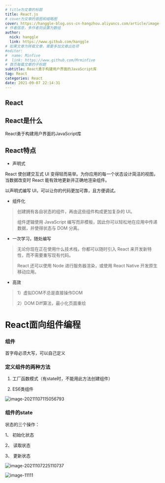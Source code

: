```yaml
---
# title为文章的标题
title: React.js
# cover为文章的首图和缩略图
cover: https://hanggle-blog.oss-cn-hangzhou.aliyuncs.com/article/image-20211107220732380.png
# 作者信息，多作者则设置为数组
author: 
  nick: hanggle
  link: https://www.github.com/hanggle
# 如果文章为转载文章，需要多加文章出处项
#editor:
#  name: Minfive
#  link: https://www.github.com/Mrminfive
# 首页每篇文章的子标题
subtitle: React勇于构建用户界面的JavaScript库
tag: React
categories: React
date: 2021-09-07 22:14:31
---
```


## React

## React是什么

React勇于构建用户界面的JavaScript库

## React特点

* 声明式

React 使创建交互式 UI 变得轻而易举。为你应用的每一个状态设计简洁的视图，当数据改变时 React 能有效地更新并正确地渲染组件。

以声明式编写 UI，可以让你的代码更加可靠，且方便调试。

* 组件化

> 创建拥有各自状态的组件，再由这些组件构成更加复杂的 UI。
>
> 组件逻辑使用 JavaScript 编写而非模板，因此你可以轻松地在应用中传递数据，并使得状态与 DOM 分离。

* 一次学习，随处编写

> 无论你现在正在使用什么技术栈，你都可以随时引入 React 来开发新特性，而不需要重写现有代码。
>
> React 还可以使用 Node 进行服务器渲染，或使用 React Native 开发原生移动应用。

* 高效

> 1）虚拟DOM不总是直接操作DOM
>
> 2）DOM Diff算法，最小化页面重绘







# React面向组件编程

### 组件

首字母必须大写，可以自己定义  

### 定义组件的两种方法

1)  工厂函数模式（有state时，不能用此方法创建组件）

2) ES6类组件

![image-20211107115056793](D:\MySpace\hanggle.github.io\source\img\image-20211107115056793.png)



### 组件的state

状态的三个操作：

1、 初始化状态

2、 读取状态

3、 更新状态

![image-20211107225110737](https://hanggle.github.io/img/image-20211107225110737.png)

![image-11111](https://hanggle.github.io/img/image-20211107224056383.png)

